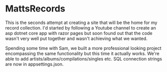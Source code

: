 # MattsRecords

This is the seconds attempt at creating a site that will be the home for my record collection.
I'd started by following a Youtube channel to create an asp dotnet core app with razor pages but soon found out that the code wasn't very well put together and wasn't achieving what we wanted.

Spending some time with Sam, we built a more professional looking project encompassing the same functionality but this time it actually works.
We're able to add artists/albums/compilations/singles etc.
SQL connection strings are now in appsettings.json.
